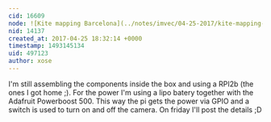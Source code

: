 ```yaml
---
cid: 16609
node: ![Kite mapping Barcelona](../notes/imvec/04-25-2017/kite-mapping-barcelona)
nid: 14137
created_at: 2017-04-25 18:32:14 +0000
timestamp: 1493145134
uid: 497123
author: xose
---
```


I'm still assembling the components inside the box and using a RPI2b (the ones I got home ;). For the power I'm using a lipo batery together with the Adafruit Powerboost 500. This way the pi gets the power via GPIO and a switch is used to turn on and off the camera. On friday I'll post the details ;D

